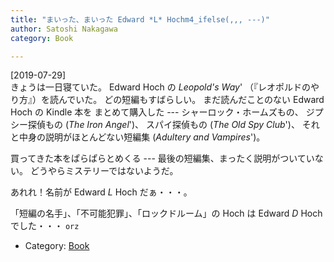 ```yaml
---
title: "まいった、まいった Edward *L* Hochm4_ifelse(,,, ---)"
author: Satoshi Nakagawa
category: Book

---
```


[2019-07-29]  
 きょうは一日寝ていた。
Edward Hoch の _Leopold's Way_'
（『レオポルドのやり方』）を読んでいた。
どの短編もすばらしい。
まだ読んだことのない Edward Hoch の Kindle 本を
まとめて購入した ---
シャーロック・ホームズもの、
ジプシー探偵もの (_The Iron Angel_')、
スパイ探偵もの (_The Old Spy Club_')、
それと中身の説明がほとんどない短編集
(_Adultery and Vampires_')。

 買ってきた本をぱらぱらとめくる ---
最後の短編集、まったく説明がついていない。
どうやらミステリーではないようだ。

 あれれ！名前が Edward *L* Hoch だぁ・・・。

 「短編の名手」、「不可能犯罪」、「ロックドルーム」の
Hoch は Edward *D* Hoch でした・・・ `orz`

- Category: [Book](/categories.html#Book)

